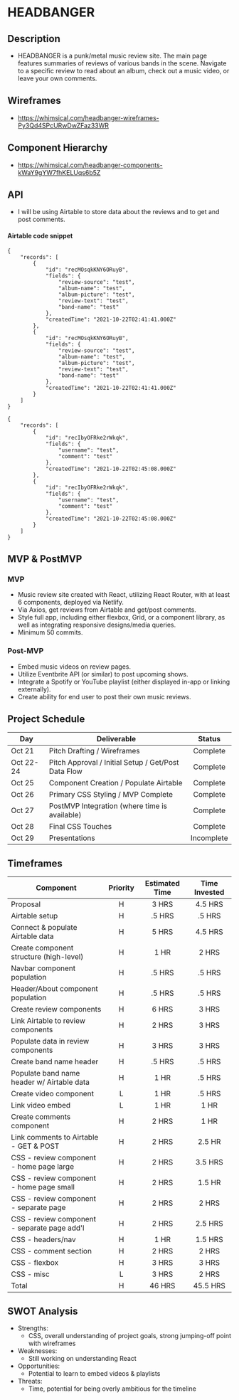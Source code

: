 # HEADBANGER

## Description

- HEADBANGER is a punk/metal music review site. The main page features summaries of reviews of various bands in the scene. Navigate to a specific review to read about an album, check out a music video, or leave your own comments.

## Wireframes

- https://whimsical.com/headbanger-wireframes-Py3Qd4SPcURwDwZFaz33WR

## Component Hierarchy

- https://whimsical.com/headbanger-components-kWaY9gYW7fhKELUqs6b5Z

## API

- I will be using Airtable to store data about the reviews and to get and post comments.

#### Airtable code snippet

```
{
    "records": [
        {
            "id": "recMOsqkKNY6ORuyB",
            "fields": {
                "review-source": "test",
                "album-name": "test",
                "album-picture": "test",
                "review-text": "test",
                "band-name": "test"
            },
            "createdTime": "2021-10-22T02:41:41.000Z"
        },
        {
            "id": "recMOsqkKNY6ORuyB",
            "fields": {
                "review-source": "test",
                "album-name": "test",
                "album-picture": "test",
                "review-text": "test",
                "band-name": "test"
            },
            "createdTime": "2021-10-22T02:41:41.000Z"
        }
    ]
}

{
    "records": [
        {
            "id": "recIbyOFRke2rWkqk",
            "fields": {
                "username": "test",
                "comment": "test"
            },
            "createdTime": "2021-10-22T02:45:08.000Z"
        },
        {
            "id": "recIbyOFRke2rWkqk",
            "fields": {
                "username": "test",
                "comment": "test"
            },
            "createdTime": "2021-10-22T02:45:08.000Z"
        }
    ]
}
```

## MVP & PostMVP

### MVP

- Music review site created with React, utilizing React Router, with at least 6 components, deployed via Netlify.
- Via Axios, get reviews from Airtable and get/post comments.
- Style full app, including either flexbox, Grid, or a component library, as well as integrating responsive designs/media queries.
- Minimum 50 commits.

### Post-MVP

- Embed music videos on review pages.
- Utilize Eventbrite API (or similar) to post upcoming shows.
- Integrate a Spotify or YouTube playlist (either displayed in-app or linking externally).
- Create ability for end user to post their own music reviews.

## Project Schedule

| Day       | Deliverable                                         |   Status   |
| --------- | --------------------------------------------------- | :--------: |
| Oct 21    | Pitch Drafting / Wireframes                         |  Complete  |
| Oct 22-24 | Pitch Approval / Initial Setup / Get/Post Data Flow |  Complete  |
| Oct 25    | Component Creation / Populate Airtable              |  Complete  |
| Oct 26    | Primary CSS Styling / MVP Complete                  |  Complete  |
| Oct 27    | PostMVP Integration (where time is available)       |  Complete  |
| Oct 28    | Final CSS Touches                                   |  Complete  |
| Oct 29    | Presentations                                       | Incomplete |

## Timeframes

| Component                                    | Priority | Estimated Time | Time Invested |
| -------------------------------------------- | :------: | :------------: | :-----------: |
| Proposal                                     |    H     |     3 HRS      |    4.5 HRS    |
| Airtable setup                               |    H     |     .5 HRS     |    .5 HRS     |
| Connect & populate Airtable data             |    H     |     5 HRS      |    4.5 HRS    |
| Create component structure (high-level)      |    H     |      1 HR      |     2 HRS     |
| Navbar component population                  |    H     |     .5 HRS     |    .5 HRS     |
| Header/About component population            |    H     |     .5 HRS     |    .5 HRS     |
| Create review components                     |    H     |     6 HRS      |     3 HRS     |
| Link Airtable to review components           |    H     |     2 HRS      |     3 HRS     |
| Populate data in review components           |    H     |     3 HRS      |     3 HRS     |
| Create band name header                      |    H     |     .5 HRS     |    .5 HRS     |
| Populate band name header w/ Airtable data   |    H     |      1 HR      |    .5 HRS     |
| Create video component                       |    L     |      1 HR      |    .5 HRS     |
| Link video embed                             |    L     |      1 HR      |     1 HR      |
| Create comments component                    |    H     |     2 HRS      |     1 HR      |
| Link comments to Airtable - GET & POST       |    H     |     2 HRS      |    2.5 HR     |
| CSS - review component - home page large     |    H     |     2 HRS      |    3.5 HRS    |
| CSS - review component - home page small     |    H     |     2 HRS      |    1.5 HR     |
| CSS - review component - separate page       |    H     |     2 HRS      |     2 HRS     |
| CSS - review component - separate page add'l |    H     |     2 HRS      |    2.5 HRS    |
| CSS - headers/nav                            |    H     |      1 HR      |    1.5 HRS    |
| CSS - comment section                        |    H     |     2 HRS      |     2 HRS     |
| CSS - flexbox                                |    H     |     3 HRS      |     3 HRS     |
| CSS - misc                                   |    L     |     3 HRS      |     2 HRS     |
| Total                                        |    H     |     46 HRS     |   45.5 HRS    |

## SWOT Analysis

- Strengths:
  - CSS, overall understanding of project goals, strong jumping-off point with wireframes
- Weaknesses:
  - Still working on understanding React
- Opportunities:
  - Potential to learn to embed videos & playlists
- Threats:
  - Time, potential for being overly ambitious for the timeline
